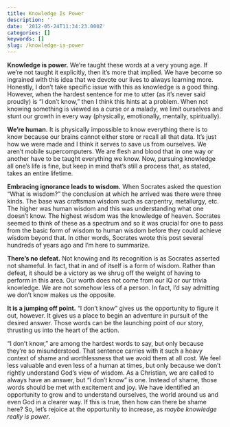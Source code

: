 ```yaml
---
title: Knowledge Is Power
description: ''
date: '2012-05-24T11:34:23.000Z'
categories: []
keywords: []
slug: /knowledge-is-power
---
```


**Knowledge is power.** We’re taught these words at a very young age. If we’re not taught it explicitly, then it’s more that implied. We have become so ingrained with this idea that we devote our lives to always learning more. Honestly, I don’t take specific issue with this as knowledge is a good thing. However, when the hardest sentence for me to utter (as it’s never said proudly) is “I don’t know,” then I think this hints at a problem. When not knowing something is viewed as a curse or a malady, we limit ourselves and stunt our growth in every way (physically, emotionally, mentally, spiritually).

**We’re human.** It is physically impossible to know everything there is to know because our brains cannot either store or recall all that data. It’s just how we were made and I think it serves to save us from ourselves. We aren’t mobile supercomputers. We are flesh and blood that in one way or another have to be taught everything we know. Now, pursuing knowledge all one’s life is fine, but keep in mind that’s still a process that, as stated, takes an entire lifetime.

**Embracing ignorance leads to wisdom.** When Socrates asked the question “What is wisdom?” the conclusion at which he arrived was there were three kinds. The base was craftsman wisdom such as carpentry, metallurgy, etc. The higher was human wisdom and this was understanding what one doesn’t know. The highest wisdom was the knowledge of heaven. Socrates seemed to think of these as a spectrum and so it was crucial for one to pass from the basic form of wisdom to human wisdom before they could achieve wisdom beyond that. In other words, Socrates wrote this post several hundreds of years ago and I’m here to summarize.

**There’s no defeat.** Not knowing and its recognition is as Socrates asserted not shameful. In fact, that in and of itself is a form of wisdom. Rather than defeat, it should be a victory as we shrug off the weight of having to perform in this area. Our worth does not come from our IQ or our trivia knowledge. We are not somehow less of a person. In fact, I’d say admitting we don’t know makes us the opposite.

**It is a jumping off point.** “I don’t know” gives us the opportunity to figure it out, however. It gives us a place to begin an adventure in pursuit of the desired answer. Those words can be the launching point of our story, thrusting us into the heart of the action.

“I don’t know,” are among the hardest words to say, but only because they’re so misunderstood. That sentence carries with it such a heavy context of shame and worthlessness that we avoid them at all cost. We feel less valuable and even less of a human at times, but only because we don’t rightly understand God’s view of wisdom. As a Christian, we are called to always have an answer, but “I don’t know” is one. Instead of shame, those words should be met with excitement and joy. We have identified an opportunity to grow and to understand ourselves, the world around us and even God in a clearer way. If this is true, then how can there be shame here? So, let’s rejoice at the opportunity to increase, as _maybe knowledge really is power_.